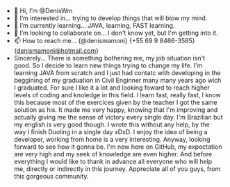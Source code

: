 - 👋 Hi, I’m @DenisWm
- 👀 I’m interested in... trying to develop things that will blow my mind.
- 🌱 I’m currently learning... JAVA, learning, FAST learning.
- 💞️ I’m looking to collaborate on... I don't know yet, but I'm getting into it.
- 📫 How to reach me... {@denismamoni} {+55 69 9 8466-3585} {denismamoni@hotmail.com}
- Sincerely... There is something bothering me, my job situation isn't good. So I decide to learn new things trying to change my life. 
I'm learning JAVA from scratch and I just had contatc with developing in the beggining of my graduation in Civil Enginner many many years ago wich I graduated.
For sure I like it a lot and looking foward to reach higher levels of coding and knoledge in this field. I learn fast, really fast, I know this because most of the exercices given by the teacher I got the same solution as his. 
It made me very happy, knowing that I'm improving and actually giving me the sense of victory every single day. I'm Brazilian but my english is very good though. 
I wrote this without any help, by the way I finish Duoling in a single day xDxD.
I enjoy the idea of being a developer, working from home is a very interesting. Anyway, looking forward to see how it gonna be.
I'm new here on GitHub, my expectation are very high and my seek of knowledge are even higher. And before everything I would like to thank in advance all everyone who will help me, directly or indirectly in this journey. Appreciate all of you guys, from this gorgeous community.

<!---
DenisWm/DenisWm is a ✨ special ✨ repository because its `README.md` (this file) appears on your GitHub profile.
You can click the Preview link to take a look at your changes.
--->
